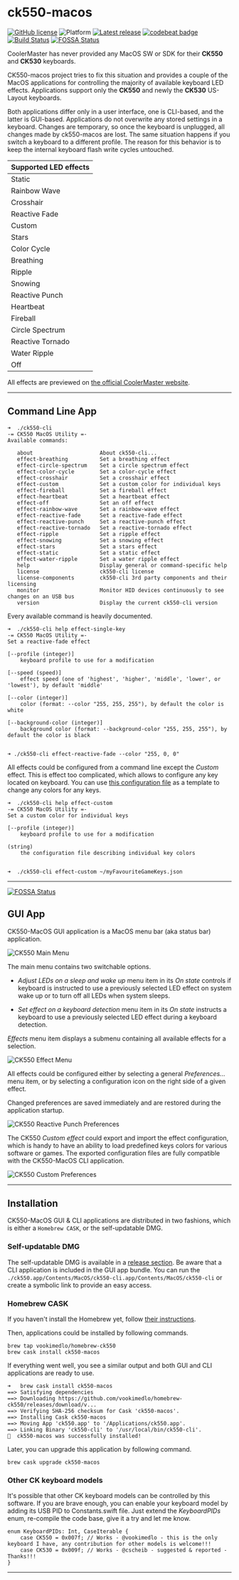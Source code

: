 # ck550-macos 

[![GitHub license](https://img.shields.io/badge/license-MIT-lightgrey.svg)](https://raw.githubusercontent.com/vookimedlo/ck550-macos/master/LICENSE) ![Platform](https://img.shields.io/badge/platforms-macos%2010.14%2B-ff69b4.svg)
[![Latest release](https://img.shields.io/github/release/vookimedlo/ck550-macos.svg?label=latest%20release)](https://github.com/vookimedlo/ck550-macos/releases/latest)
[![codebeat badge](https://codebeat.co/badges/24d08641-db15-45e4-be57-a7412fd2d4b8)](https://codebeat.co/projects/github-com-vookimedlo-ck550-macos-master)
[![Build Status](https://travis-ci.org/vookimedlo/ck550-macos.svg?branch=master)](https://travis-ci.org/vookimedlo/ck550-macos)
[![FOSSA Status](https://app.fossa.io/api/projects/git%2Bgithub.com%2Fvookimedlo%2Fck550-macos.svg?type=shield)](https://app.fossa.io/projects/git%2Bgithub.com%2Fvookimedlo%2Fck550-macos?ref=badge_shield)

CoolerMaster has never provided any MacOS SW or SDK for their **CK550** and **CK530** keyboards.

CK550-macos project tries to fix this situation and provides a couple of the MacOS applications for controlling the
majority of available keyboard LED effects.
Applications support only the **CK550** and newly the **CK530** US-Layout keyboards.

Both applications differ only in a user interface, one is CLI-based, and the latter is GUI-based. Applications do not
overwrite any stored settings in a keyboard. Changes are temporary, so once the keyboard is unplugged, all changes made
by ck550-macos are lost. The same situation happens if you switch a keyboard to a different profile. 
The reason for this behavior is to keep the internal keyboard flash write cycles untouched.


| Supported LED effects  |
|------------------------|
| Static                 |
| Rainbow Wave           |
| Crosshair              |
| Reactive Fade          |
| Custom                 |
| Stars                  |
| Color Cycle            |
| Breathing              |
| Ripple                 |
| Snowing                |
| Reactive Punch         |
| Heartbeat              |
| Fireball               |
| Circle Spectrum        |
| Reactive Tornado       |
| Water Ripple           |
| Off                    |

All effects are previewed on [the official CoolerMaster website][2]. 

----------------------------------------------

## Command Line App

```
➜  ./ck550-cli
-= CK550 MacOS Utility =-
Available commands:

   about                     About ck550-cli...
   effect-breathing          Set a breathing effect
   effect-circle-spectrum    Set a circle spectrum effect
   effect-color-cycle        Set a color-cycle effect
   effect-crosshair          Set a crosshair effect
   effect-custom             Set a custom color for individual keys
   effect-fireball           Set a fireball effect
   effect-heartbeat          Set a heartbeat effect
   effect-off                Set an off effect
   effect-rainbow-wave       Set a rainbow-wave effect
   effect-reactive-fade      Set a reactive-fade effect
   effect-reactive-punch     Set a reactive-punch effect
   effect-reactive-tornado   Set a reactive-tornado effect
   effect-ripple             Set a ripple effect
   effect-snowing            Set a snowing effect
   effect-stars              Set a stars effect
   effect-static             Set a static effect
   effect-water-ripple       Set a water ripple effect
   help                      Display general or command-specific help
   license                   ck550-cli license
   license-components        ck550-cli 3rd party components and their licensing
   monitor                   Monitor HID devices continuously to see changes on an USB bus
   version                   Display the current ck550-cli version
```

Every available command is heavily documented.

```
➜  ./ck550-cli help effect-single-key
-= CK550 MacOS Utility =-
Set a reactive-fade effect

[--profile (integer)]
	keyboard profile to use for a modification

[--speed (speed)]
	effect speed (one of 'highest', 'higher', 'middle', 'lower', or 'lowest'), by default 'middle'

[--color (integer)]
	color (format: --color "255, 255, 255"), by default the color is white

[--background-color (integer)]
	background color (format: --background-color "255, 255, 255"), by default the color is black


➜ ./ck550-cli effect-reactive-fade --color "255, 0, 0"
```

All effects could be configured from a command line except the *Custom* effect.
This is effect too complicated, which allows to configure any key located on keyboard.
You can use [this configuration file][1] as a template to change any colors for any keys.

```
➜  ./ck550-cli help effect-custom
-= CK550 MacOS Utility =-
Set a custom color for individual keys

[--profile (integer)]
	keyboard profile to use for a modification

(string)
	the configuration file describing individual key colors


➜  ./ck550-cli effect-custom ~/myFavouriteGameKeys.json
```

----------------------------------------------


[![FOSSA Status](https://app.fossa.io/api/projects/git%2Bgithub.com%2Fvookimedlo%2Fck550-macos.svg?type=large)](https://app.fossa.io/projects/git%2Bgithub.com%2Fvookimedlo%2Fck550-macos?ref=badge_large)

## GUI App

CK550-MacOS GUI application is a MacOS menu bar (aka status bar) application.

![CK550 Main Menu](README/images/ck550-macos-main-menu.png?raw=true "")

The main menu contains two switchable options.

- *Adjust LEDs on a sleep and wake up* menu item in its *On state* controls if keyboard is instructed to use
a previously selected LED effect on system wake up or to turn off all LEDs when system sleeps. 
 
- *Set effect on a keyboard detection* menu item in its *On state* instructs a keyboard to use a previously selected
LED effect during a keyboard detection.

*Effects* menu item displays a submenu containing all available effects for a selection.

![CK550 Effect Menu](README/images/ck550-macos-effect-menu.png?raw=true "")

All effects could be configured either by selecting a general *Preferences...* menu item,
or by selecting a configuration icon on the right side of a given effect.

Changed preferences are saved immediately and are restored during the application startup.   

![CK550 Reactive Punch Preferences](README/images/ck550-macos-reactive-punch-effect-preferences.png?raw=true "")

The CK550 *Custom effect* could export and import the effect configuration, which is handy to have an ability
to load predefined keys colors for various software or games. The exported configuration files are fully compatible
with the CK550-MacOS CLI application.  

![CK550 Custom Preferences](README/images/ck550-macos-custom-effect-preferences-color-popup.png?raw=true "")

----------------------------------------------

## Installation

CK550-MacOS GUI & CLI applications are distributed in two fashions, which is either a `Homebrew CASK`, or the self-updatable DMG.

### Self-updatable DMG

The self-updatable DMG is available in a [release section][3]. Be aware that a CLI application is included in the GUI app bundle. You can run the `./ck550.app/Contents/MacOS/ck550-cli.app/Contents/MacOS/ck550-cli` or create a symbolic link to provide an easy access.

### Homebrew CASK

If you haven't install the Homebrew yet, follow [their instructions][4].

Then, applications could be installed by following commands.

```
brew tap vookimedlo/homebrew-ck550
brew cask install ck550-macos
```

If everything went well, you see a similar output and both GUI and CLI applications are ready to use.

```
➜   brew cask install ck550-macos
==> Satisfying dependencies
==> Downloading https://github.com/vookimedlo/homebrew-ck550/releases/download/v...
==> Verifying SHA-256 checksum for Cask 'ck550-macos'.
==> Installing Cask ck550-macos
==> Moving App 'ck550.app' to '/Applications/ck550.app'.
==> Linking Binary 'ck550-cli' to '/usr/local/bin/ck550-cli'.
🍺  ck550-macos was successfully installed!
```

Later, you can upgrade this application by following command.

```
brew cask upgrade ck550-macos
```

### Other CK keyboard models

It's possible that other CK keyboard models can be controlled by this software. If you are brave enough, you can enable your keyboard model by adding its USB PID to Constants.swift file. Just extend the _KeyboardPIDs_ enum, re-compile the code base, give it a try and let me know.

```
enum KeyboardPIDs: Int, CaseIterable {
    case CK550 = 0x007f; // Works - @vookimedlo - this is the only keyboard I have, any contribution for other models is welcome!!!
    case CK530 = 0x009f; // Works - @cscheib - suggested & reported - Thanks!!!
}
```

----------------------------------------------

[1]: https://github.com/vookimedlo/ck550-macos/blob/master/config/customization.json
[2]: http://www.coolermaster.com/peripheral/keyboards/ck550/
[3]: https://github.com/vookimedlo/ck550-macos/releases/latest
[4]: https://brew.sh/
